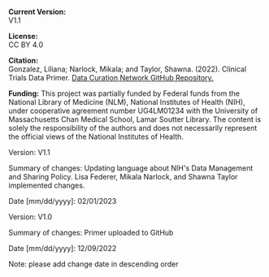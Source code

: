 **Current Version:**   
V1.1 

**License:**   
CC BY 4.0

**Citation:**  
Gonzalez, Liliana; Narlock, Mikala; and Taylor, Shawna. (2022). Clinical Trials Data Primer. [Data Curation Network GitHub Repository.](https://github.com/DataCurationNetwork/data-primers)

**Funding:**
This project was partially funded by Federal funds from the National Library of Medicine (NLM), National Institutes of Health (NIH), under cooperative agreement number UG4LM01234 with the University of Massachusetts Chan Medical School, Lamar Soutter Library. The content is solely the responsibility of the authors and does not necessarily represent the official views of the National Institutes of Health.

Version:
V1.1

Summary of changes: Updating language about NIH's Data Management and Sharing Policy. Lisa Federer, Mikala Narlock, and Shawna Taylor implemented changes.

Date [mm/dd/yyyy]: 02/01/2023



Version:
V1.0

Summary of changes: Primer uploaded to GitHub

Date [mm/dd/yyyy]: 12/09/2022

Note: please add change date in descending order